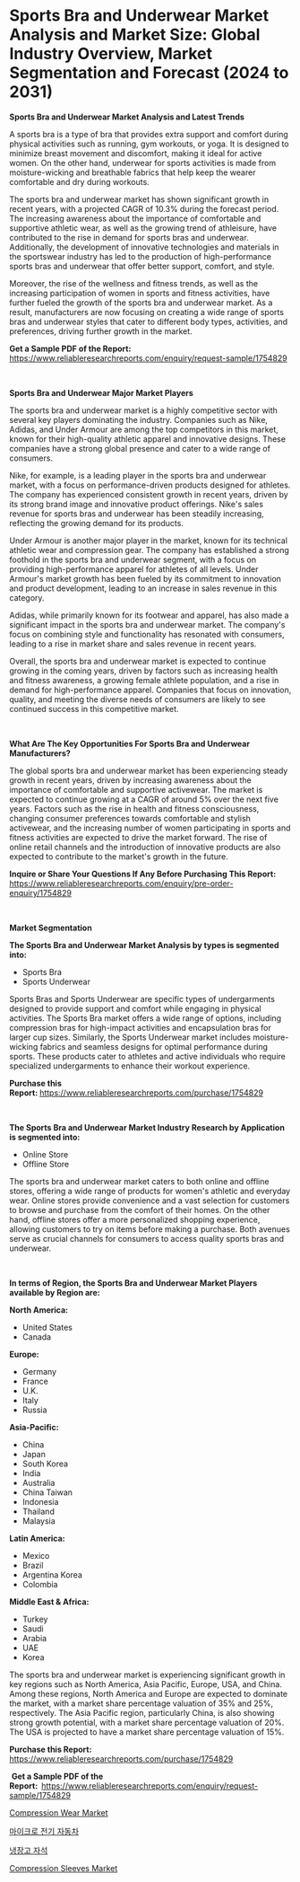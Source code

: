 <p><h1>Sports Bra and Underwear Market Analysis and Market Size: Global Industry Overview, Market Segmentation and Forecast (2024 to 2031)</h1></p><p><strong>Sports Bra and Underwear Market Analysis and Latest Trends</strong></p>
<p><p>A sports bra is a type of bra that provides extra support and comfort during physical activities such as running, gym workouts, or yoga. It is designed to minimize breast movement and discomfort, making it ideal for active women. On the other hand, underwear for sports activities is made from moisture-wicking and breathable fabrics that help keep the wearer comfortable and dry during workouts.</p><p>The sports bra and underwear market has shown significant growth in recent years, with a projected CAGR of 10.3% during the forecast period. The increasing awareness about the importance of comfortable and supportive athletic wear, as well as the growing trend of athleisure, have contributed to the rise in demand for sports bras and underwear. Additionally, the development of innovative technologies and materials in the sportswear industry has led to the production of high-performance sports bras and underwear that offer better support, comfort, and style.</p><p>Moreover, the rise of the wellness and fitness trends, as well as the increasing participation of women in sports and fitness activities, have further fueled the growth of the sports bra and underwear market. As a result, manufacturers are now focusing on creating a wide range of sports bras and underwear styles that cater to different body types, activities, and preferences, driving further growth in the market.</p></p>
<p><strong>Get a Sample PDF of the Report:&nbsp;</strong> <a href="https://www.reliableresearchreports.com/enquiry/request-sample/1754829">https://www.reliableresearchreports.com/enquiry/request-sample/1754829</a></p>
<p>&nbsp;</p>
<p><strong>Sports Bra and Underwear Major Market Players</strong></p>
<p><p>The sports bra and underwear market is a highly competitive sector with several key players dominating the industry. Companies such as Nike, Adidas, and Under Armour are among the top competitors in this market, known for their high-quality athletic apparel and innovative designs. These companies have a strong global presence and cater to a wide range of consumers.</p><p>Nike, for example, is a leading player in the sports bra and underwear market, with a focus on performance-driven products designed for athletes. The company has experienced consistent growth in recent years, driven by its strong brand image and innovative product offerings. Nike's sales revenue for sports bras and underwear has been steadily increasing, reflecting the growing demand for its products.</p><p>Under Armour is another major player in the market, known for its technical athletic wear and compression gear. The company has established a strong foothold in the sports bra and underwear segment, with a focus on providing high-performance apparel for athletes of all levels. Under Armour's market growth has been fueled by its commitment to innovation and product development, leading to an increase in sales revenue in this category.</p><p>Adidas, while primarily known for its footwear and apparel, has also made a significant impact in the sports bra and underwear market. The company's focus on combining style and functionality has resonated with consumers, leading to a rise in market share and sales revenue in recent years.</p><p>Overall, the sports bra and underwear market is expected to continue growing in the coming years, driven by factors such as increasing health and fitness awareness, a growing female athlete population, and a rise in demand for high-performance apparel. Companies that focus on innovation, quality, and meeting the diverse needs of consumers are likely to see continued success in this competitive market.</p></p>
<p>&nbsp;</p>
<p><strong>What Are The Key Opportunities For Sports Bra and Underwear Manufacturers?</strong></p>
<p><p>The global sports bra and underwear market has been experiencing steady growth in recent years, driven by increasing awareness about the importance of comfortable and supportive activewear. The market is expected to continue growing at a CAGR of around 5% over the next five years. Factors such as the rise in health and fitness consciousness, changing consumer preferences towards comfortable and stylish activewear, and the increasing number of women participating in sports and fitness activities are expected to drive the market forward. The rise of online retail channels and the introduction of innovative products are also expected to contribute to the market's growth in the future.</p></p>
<p><strong>Inquire or Share Your Questions If Any Before Purchasing This Report:</strong> <a href="https://www.reliableresearchreports.com/enquiry/pre-order-enquiry/1754829">https://www.reliableresearchreports.com/enquiry/pre-order-enquiry/1754829</a></p>
<p>&nbsp;</p>
<p><strong>Market Segmentation</strong></p>
<p><strong>The Sports Bra and Underwear Market Analysis by types is segmented into:</strong></p>
<p><ul><li>Sports Bra</li><li>Sports Underwear</li></ul></p>
<p><p>Sports Bras and Sports Underwear are specific types of undergarments designed to provide support and comfort while engaging in physical activities. The Sports Bra market offers a wide range of options, including compression bras for high-impact activities and encapsulation bras for larger cup sizes. Similarly, the Sports Underwear market includes moisture-wicking fabrics and seamless designs for optimal performance during sports. These products cater to athletes and active individuals who require specialized undergarments to enhance their workout experience.</p></p>
<p><strong>Purchase this Report:&nbsp;</strong><a href="https://www.reliableresearchreports.com/purchase/1754829">https://www.reliableresearchreports.com/purchase/1754829</a></p>
<p>&nbsp;</p>
<p><strong>The Sports Bra and Underwear Market Industry Research by Application is segmented into:</strong></p>
<p><ul><li>Online Store</li><li>Offline Store</li></ul></p>
<p><p>The sports bra and underwear market caters to both online and offline stores, offering a wide range of products for women's athletic and everyday wear. Online stores provide convenience and a vast selection for customers to browse and purchase from the comfort of their homes. On the other hand, offline stores offer a more personalized shopping experience, allowing customers to try on items before making a purchase. Both avenues serve as crucial channels for consumers to access quality sports bras and underwear.</p></p>
<p>&nbsp;</p>
<p><strong>In terms of Region, the Sports Bra and Underwear Market Players available by Region are:</strong></p>
<p>
    <p> <strong> North America: </strong>
        <ul>
            <li>United States</li>
            <li>Canada</li>
        </ul>
        </p> 
    <p> <strong> Europe: </strong>
        <ul>
            <li>Germany</li>
            <li>France</li>
            <li>U.K.</li>
            <li>Italy</li>
            <li>Russia</li>
        </ul>
        </p> 
    <p> <strong> Asia-Pacific: </strong>
        <ul>
            <li>China</li>
            <li>Japan</li>
            <li>South Korea</li>
            <li>India</li>
            <li>Australia</li>
            <li>China Taiwan</li>
            <li>Indonesia</li>
            <li>Thailand</li>
            <li>Malaysia</li>
        </ul>
        </p> 
    <p> <strong> Latin America: </strong>
        <ul>
            <li>Mexico</li>
            <li>Brazil</li>
            <li>Argentina Korea</li>
            <li>Colombia</li>
        </ul>
        </p> 
    <p> <strong> Middle East & Africa: </strong>
        <ul>
            <li>Turkey</li>
            <li>Saudi</li>
            <li>Arabia</li>
            <li>UAE</li>
            <li>Korea</li>
        </ul>
    </p>
    </p>
<p><p>The sports bra and underwear market is experiencing significant growth in key regions such as North America, Asia Pacific, Europe, USA, and China. Among these regions, North America and Europe are expected to dominate the market, with a market share percentage valuation of 35% and 25%, respectively. The Asia Pacific region, particularly China, is also showing strong growth potential, with a market share percentage valuation of 20%. The USA is projected to have a market share percentage valuation of 15%.</p></p>
<p><strong>Purchase this Report: </strong><a href="https://www.reliableresearchreports.com/purchase/1754829">https://www.reliableresearchreports.com/purchase/1754829</a></p>
<p>&nbsp;<strong>Get a Sample PDF of the Report:&nbsp;&nbsp;</strong><a href="https://www.reliableresearchreports.com/enquiry/request-sample/1754829">https://www.reliableresearchreports.com/enquiry/request-sample/1754829</a></p>
<p><strong></strong></p>
<p><p><a href="https://github.com/ruddyyedelwadw/Market-Research-Report-List-1/blob/main/compression-wear-market.md">Compression Wear Market</a></p><p><a href="https://medium.com/@joananitzsche/%EB%A7%88%EC%9D%B4%ED%81%AC%EB%A1%9C-%EC%A0%84%EA%B8%B0-%EC%9E%90%EB%8F%99%EC%B0%A8-%EC%8B%9C%EC%9E%A5-%EC%9C%A0%ED%98%95-%EC%9D%91%EC%9A%A9-%EB%B0%8F-%EC%A7%80%EB%A6%AC%EB%B3%84-%ED%8F%AC%EA%B4%84%EC%A0%81-%ED%8F%89%EA%B0%80-6cba3b85df32">마이크로 전기 자동차</a></p><p><a href="https://medium.com/@achimcoteanu1/%EB%83%89%EC%9E%A5%EA%B3%A0-%EC%9E%90%EC%84%9D-%EC%8B%9C%EC%9E%A5-%EC%8B%9C%EC%9E%A5-%EC%A0%90%EC%9C%A0%EC%9C%A8-%EC%8B%9C%EC%9E%A5-%EB%8F%99%ED%96%A5-%EA%B7%B8%EB%A6%AC%EA%B3%A0-%EB%AF%B8%EB%9E%98-%EC%84%B1%EC%9E%A5-%ED%83%90%EC%83%89-eec92ab57ed3">냉장고 자석</a></p><p><a href="https://github.com/jaidynmorantestelletmjzya/Market-Research-Report-List-1/blob/main/compression-sleeves-market.md">Compression Sleeves Market</a></p></p>